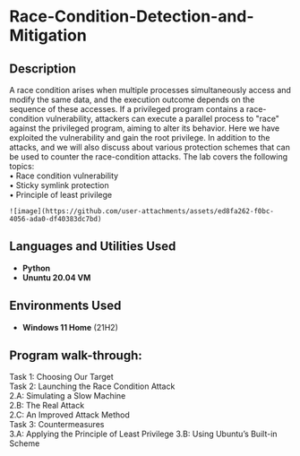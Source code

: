 <h1>Race-Condition-Detection-and-Mitigation</h1>

<h2>Description</h2>
 A race condition arises when multiple processes simultaneously access and modify the same data, and the execution outcome depends on the sequence of these accesses. 
 If a privileged program contains a race-condition vulnerability, attackers can execute a parallel process to "race" against the privileged program, aiming to alter its behavior.
 Here we have exploited the vulnerability and gain the root privilege. In addition to the attacks, and we will also discuss about various protection schemes that can be used to counter the race-condition attacks.
 The lab covers the following topics:</br>
    • Race condition vulnerability</br>
    • Sticky symlink protection</br>
    • Principle of least privilege</br>

    ![image](https://github.com/user-attachments/assets/ed8fa262-f0bc-4056-ada0-df40383dc7bd)



 <h2>Languages and Utilities Used</h2>

- <b>Python</b> 
- <b>Ununtu 20.04 VM</b>

<h2>Environments Used </h2>

- <b>Windows 11 Home</b> (21H2)

<h2>Program walk-through:</h2>

Task 1: Choosing Our Target<br>
Task 2: Launching the Race Condition Attack<br>
         2.A: Simulating a Slow Machine<br>
         2.B: The Real Attack<br>
         2.C: An Improved Attack Method<br>
Task 3: Countermeasures<br>
         3.A: Applying the Principle of Least Privilege
         3.B: Using Ubuntu’s Built-in Scheme


<embed src a href="https://drive.google.com/file/d/1uCxoX4KH4VHQnJwIdMl1H1Zu7jlkE_vg/view" alt=""></a> </embed>


